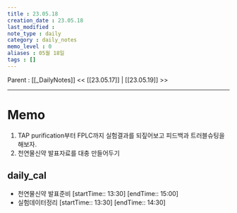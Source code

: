 ```yaml
---
title : 23.05.18
creation_date : 23.05.18
last_modified :
note_type : daily
category : daily_notes
memo_level : 0
aliases : 05월 18일
tags : []
---
```

Parent : [[_DailyNotes]]
<< [[23.05.17]] | [[23.05.19]] >>

---
# Memo

1.  TAP purification부터 FPLC까지 실험결과를 되짚어보고 피드백과 트러블슈팅을 해보자.
2. 천연물신약 발표자료를 대충 만들어두기

## daily_cal
-  천연물신약 발표준비 [startTime:: 13:30]  [endTime:: 15:00]
-  실험데이터정리 [startTime:: 13:30]  [endTime:: 14:30]
